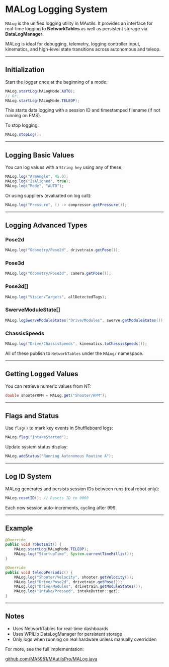 # MALog Logging System

`MALog` is the unified logging utility in MAutils. It provides an interface for real-time logging to **NetworkTables** as well as persistent storage via **DataLogManager**.

MALog is ideal for debugging, telemetry, logging controller input, kinematics, and high-level state transitions across autonomous and teleop.

---

## Initialization

Start the logger once at the beginning of a mode:

```java
MALog.startLog(MALogMode.AUTO);
// Or:
MALog.startLog(MALogMode.TELEOP);
```

This starts data logging with a session ID and timestamped filename (if not running on FMS).

To stop logging:

```java
MALog.stopLog();
```

---

## Logging Basic Values

You can log values with a `String key` using any of these:

```java
MALog.log("ArmAngle", 45.0);
MALog.log("IsAligned", true);
MALog.log("Mode", "AUTO");
```

Or using suppliers (evaluated on log call):

```java
MALog.log("Pressure", () -> compressor.getPressure());
```

---

## Logging Advanced Types

### Pose2d

```java
MALog.log("Odometry/Pose2d", drivetrain.getPose());
```

### Pose3d

```java
MALog.log("Odometry/Pose3d", camera.getPose());
```

### Pose3d\[]

```java
MALog.log("Vision/Targets", allDetectedTags);
```

### SwerveModuleState\[]

```java
MALog.logSwerveModuleStates("Drive/Modules", swerve.getModuleStates());
```

### ChassisSpeeds

```java
MALog.log("Drive/ChassisSpeeds", kinematics.toChassisSpeeds());
```

All of these publish to `NetworkTables` under the `MALog/` namespace.

---

## Getting Logged Values

You can retrieve numeric values from NT:

```java
double shooterRPM = MALog.get("Shooter/RPM");
```

---

## Flags and Status

Use `flag()` to mark key events in Shuffleboard logs:

```java
MALog.flag("IntakeStarted");
```

Update system status display:

```java
MALog.addStatus("Running Autonomous Routine A");
```

---

## Log ID System

MALog generates and persists session IDs between runs (real robot only):

```java
MALog.resetID(); // Resets ID to 0000
```

Each new session auto-increments, cycling after 999.

---

## Example

```java
@Override
public void robotInit() {
    MALog.startLog(MALogMode.TELEOP);
    MALog.log("StartupTime", System.currentTimeMillis());
}

@Override
public void teleopPeriodic() {
    MALog.log("Shooter/Velocity", shooter.getVelocity());
    MALog.log("Drive/Pose2d", drivetrain.getPose());
    MALog.log("Drive/Modules", drivetrain.getModuleStates());
    MALog.log("Intake/Pressed", intakeButton::get);
}
```

---

## Notes

* Uses NetworkTables for real-time dashboards
* Uses WPILib DataLogManager for persistent storage
* Only logs when running on real hardware unless manually overridden

For more, see the full implementation:

[github.com/MA5951/MAutilsPro/MALog.java](https://github.com/MA5951/MAutilsPro/blob/main/src/main/java/com/MAutils/Logger/MALog.java)
